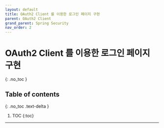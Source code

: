 ```yaml
---
layout: default
title: OAuth2 Client 를 이용한 로그인 페이지 구현
parent: OAuth2 Client
grand_parent: Spring Security
nav_order: 2
---
```


# OAuth2 Client 를 이용한 로그인 페이지 구현
{: .no_toc }

## Table of contents
{: .no_toc .text-delta }

1. TOC
{:toc}

---






